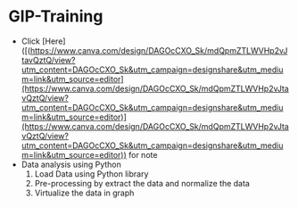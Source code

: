 # GIP-Training
- Click [Here]([(https://www.canva.com/design/DAGOcCXO_Sk/mdQpmZTLWVHp2vJtavQztQ/view?utm_content=DAGOcCXO_Sk&utm_campaign=designshare&utm_medium=link&utm_source=editor](https://www.canva.com/design/DAGOcCXO_Sk/mdQpmZTLWVHp2vJtavQztQ/view?utm_content=DAGOcCXO_Sk&utm_campaign=designshare&utm_medium=link&utm_source=editor)](https://www.canva.com/design/DAGOcCXO_Sk/mdQpmZTLWVHp2vJtavQztQ/view?utm_content=DAGOcCXO_Sk&utm_campaign=designshare&utm_medium=link&utm_source=editor)) for note
- Data analysis using Python
  1. Load Data using Python library
  2. Pre-processing by extract the data and normalize the data
  3. Virtualize the data in graph
